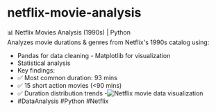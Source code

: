 # netflix-movie-analysis
📊 Netflix Movies Analysis (1990s) | Python  
Analyzes movie durations &amp; genres from Netflix's 1990s catalog using: 
- Pandas for data cleaning - Matplotlib for visualization
- Statistical analysis
- Key findings:
- ✅ Most common duration: 93 mins
- ✅ 15 short action movies (&lt;90 mins)
- ✅ Duration distribution trends
-![Netflix movie data visualization](https://github.com/user-attachments/assets/9872a687-5f29-42f1-89ec-85c227ab0479)
- #DataAnalysis #Python #Netflix

